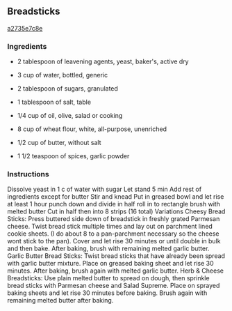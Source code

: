 ## Breadsticks

[a2735e7c8e](https://cookpad.com/us/recipes/337448-breadsticks)

### Ingredients

 - 2 tablespoon of leavening agents, yeast, baker's, active dry

 - 3 cup of water, bottled, generic

 - 2 tablespoon of sugars, granulated

 - 1 tablespoon of salt, table

 - 1/4 cup of oil, olive, salad or cooking

 - 8 cup of wheat flour, white, all-purpose, unenriched

 - 1/2 cup of butter, without salt

 - 1 1/2 teaspoon of spices, garlic powder

### Instructions

Dissolve yeast in 1 c of water with sugar Let stand 5 min Add rest of ingredients except for butter Stir and knead Put in greased bowl and let rise at least 1 hour punch down and divide in half roll in to rectangle brush with melted butter Cut in half then into 8 strips (16 total) Variations Cheesy Bread Sticks: Press buttered side down of breadstick in freshly grated Parmesan cheese. Twist bread stick multiple times and lay out on parchment lined cookie sheets. (I do about 8 to a pan-parchment necessary so the cheese wont stick to the pan). Cover and let rise 30 minutes or until double in bulk and then bake. After baking, brush with remaining melted garlic butter. Garlic Butter Bread Sticks: Twist bread sticks that have already been spread with garlic butter mixture. Place on greased baking sheet and let rise 30 minutes. After baking, brush again with melted garlic butter. Herb & Cheese Breadsticks: Use plain melted butter to spread on dough, then sprinkle bread sticks with Parmesan cheese and Salad Supreme. Place on sprayed baking sheets and let rise 30 minutes before baking. Brush again with remaining melted butter after baking.
